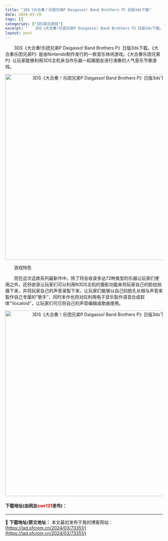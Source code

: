 ```yaml
---
title: "3DS《大合奏！乐团兄弟P Daigasso! Band Brothers P》日版3ds下载"
date: 2024-03-29
tags: []
categories: ["3DS英日游戏"]
excerpt: "　　3DS《大合奏!乐团兄弟P Daigasso! Band Brothers P》日版3ds下载。《大合奏乐团兄弟P》是由Nintendo制作发行的一款音乐休闲游戏，《大合奏乐团兄弟P》让玩家能够利用3DS主机来当作乐器一起跟朋友进行演奏的人气音乐节奏游戏。 　　游戏特色 　　而在这次这款系列最新&hellip;"
layout: post
---
```


 <p>　　3DS《大合奏!乐团兄弟P Daigasso! Band Brothers P》日版3ds下载。《大合奏乐团兄弟P》是由Nintendo制作发行的一款音乐休闲游戏，《大合奏乐团兄弟P》让玩家能够利用3DS主机来当作乐器一起跟朋友进行演奏的人气音乐节奏游戏。</p> <p align="center"><img align="" border="0" src="https://lad.sfcrom.cn/wp-content/uploads/2024/03/20240329_660627625abd9.png" width="595" alt="3DS《大合奏！乐团兄弟P Daigasso! Band Brothers P》日版3ds下载" /></p> <p>　　游戏特色</p> <p>　　而在这次这款系列最新作中，除了将会收录多达72种类型的乐器让玩家们使用之外，还将收录让玩家们可以利用N3DS主机的摄影功能来将玩家自己的脸给拍摄下来，并将玩家自己的声音录製下来，让玩家们能够以自己的脸孔长相与声音来製作自己专属的&ldquo;歌手&rdquo;，同时本作也将对应利用电子音乐製作语音合成软体&ldquo;Vocaloid&rdquo;，让玩家们可已将自己的声音编辑成歌曲使用。</p> <p align="center"><img align="" border="0" src="https://lad.sfcrom.cn/wp-content/uploads/2024/03/20240329_660627638d28b.png" width="594" alt="3DS《大合奏！乐团兄弟P Daigasso! Band Brothers P》日版3ds下载" /></p> <p><h4>下载地址(由网友<font color="red">cwr131</font>发布)：</h4></p> 

---
📖 **下载地址/原文地址：** 本文最初发布于我的博客网站：[https://lad.sfcrom.cn/2024/03/73351/](https://lad.sfcrom.cn/2024/03/73351/)
